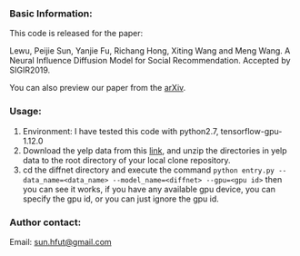 ### Basic Information:
This code is released for the paper: 

Lewu, Peijie Sun, Yanjie Fu, Richang Hong, Xiting Wang and Meng Wang. A Neural Influence Diffusion Model for Social Recommendation. Accepted by SIGIR2019. 

You can also preview our paper from the [arXiv](https://arxiv.org/submit/2661010/view).

### Usage:
1. Environment: I have tested this code with python2.7, tensorflow-gpu-1.12.0 
2. Download the yelp data from this [link](https://drive.google.com/drive/folders/1hIkRDIVI87CUM4xFGjHMeipOlPz97ThX?usp=sharing), and unzip the directories in yelp data to the root directory of your local clone repository.
3. cd the diffnet directory and execute the command `python entry.py --data_name=<data_name> --model_name=<diffnet> --gpu=<gpu id>` then you can see it works, if you have any available gpu device, you can specify the gpu id, or you can just ignore the gpu id. 

### Author contact:
Email: sun.hfut@gmail.com
